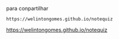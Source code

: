 para conpartilhar

    https://welintongomes.github.io/notequiz

https://welintongomes.github.io/notequiz
